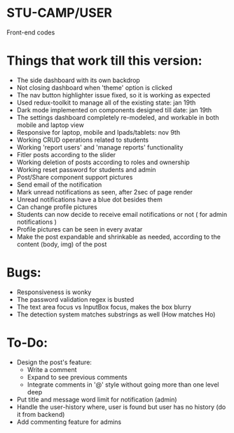 # STU-CAMP/USER
Front-end codes

# Things that work till this version:
* The side dashboard with its own backdrop
* Not closing dashboard when 'theme' option is clicked
* The nav button highlighter issue fixed, so it is working as expected
* Used redux-toolkit to manage all of the existing state: jan 19th
* Dark mode implemented on components designed till date: jan 19th
* The settings dashboard completely re-modeled, and workable in both mobile and laptop view
* Responsive for laptop, mobile and Ipads/tablets: nov 9th
* Working CRUD operations related to students
* Working 'report users' and 'manage reports' functionality
* Fitler posts according to the slider
* Working deletion of posts according to roles and ownership
* Working reset password for students and admin
* Post/Share component support pictures
* Send email of the notification
* Mark unread notifications as seen, after 2sec of page render
* Unread notifications have a blue dot besides them 
* Can change profile pictures
* Students can now decide to receive email notifications or not ( for admin notifications )
* Profile pictures can be seen in every avatar
* Make the post expandable and shrinkable as needed, according to the content (body, img) of the post

# Bugs:
* Responsiveness is wonky
* The password validation regex is busted 
* The text area focus vs InputBox focus, makes the box blurry 
* The detection system matches substrings as well (How matches Ho)

# To-Do:
* Design the post's feature:
    * Write a comment
    * Expand to see previous comments
    * Integrate comments in '@' style without going more than one level deep
* Put title and message word limit for notification (admin)
* Handle the user-history where, user is found but user has no history (do it from backend)
* Add commenting feature for admins
